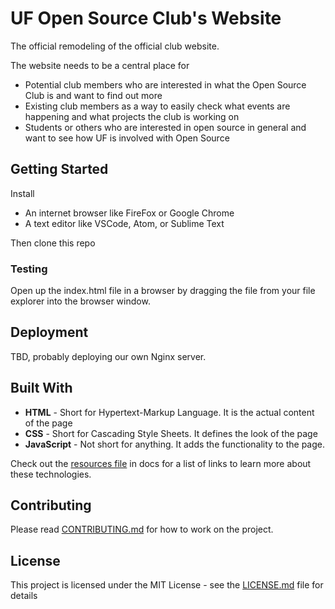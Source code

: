 # UF Open Source Club's Website

The official remodeling of the official club website.

The website needs to be a central place for
 - Potential club members who are interested in what the Open Source Club is and want to find out more
 - Existing club members as a way to easily check what events are happening and what projects the club is working on
 - Students or others who are interested in open source in general and want to see how UF is involved with Open Source

## Getting Started

Install
- An internet browser like FireFox or Google Chrome
- A text editor like VSCode, Atom, or Sublime Text

Then clone this repo

### Testing 

Open up the index.html file in a browser by dragging the file from your file explorer into the browser window.

## Deployment

TBD, probably deploying our own Nginx server.

## Built With

- **HTML** - Short for Hypertext-Markup Language. It is the actual content of the page
- **CSS** - Short for Cascading Style Sheets. It defines the look of the page
- **JavaScript** -  Not short for anything. It adds the functionality to the page.

Check out the [resources file](docs/resources.md) in docs for a list of links to learn more about these technologies. 

## Contributing

Please read [CONTRIBUTING.md](CONTRIBUTING.md) for how to work on the project.

## License

This project is licensed under the MIT License - see the [LICENSE.md](LICENSE.md) file for details
